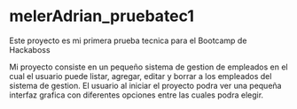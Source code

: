# melerAdrian_pruebatec1
Este proyecto es mi primera prueba tecnica para el Bootcamp de Hackaboss

Mi proyecto consiste en un pequeño sistema de gestion de empleados en el cual el usuario puede listar, agregar, editar y borrar a los empleados del sistema de gestion.
El usuario al iniciar el proyecto podra ver una pequeña interfaz grafica con diferentes opciones entre las cuales podra elegir.
